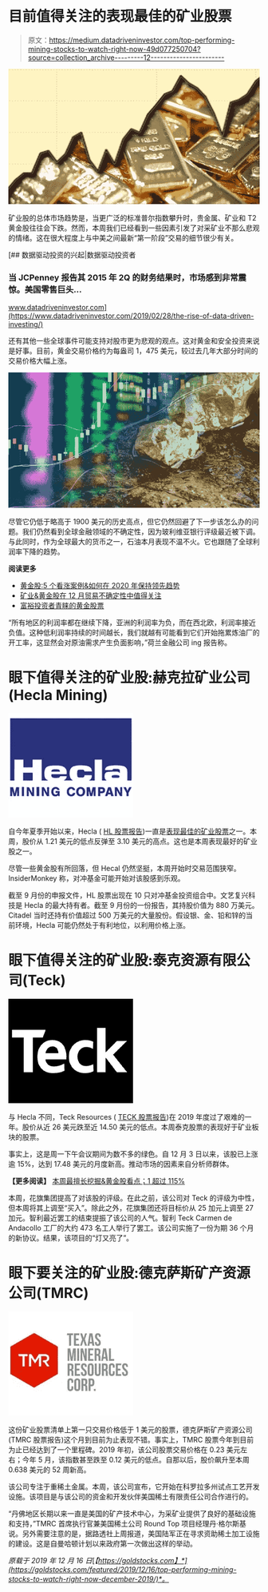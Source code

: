 # 目前值得关注的表现最佳的矿业股票

> 原文：<https://medium.datadriveninvestor.com/top-performing-mining-stocks-to-watch-right-now-49d077250704?source=collection_archive---------12----------------------->

![](img/11d81d7b78dcc2f4d289bc2c4ebbd37c.png)

矿业股的总体市场趋势是，当更广泛的标准普尔指数攀升时，贵金属、矿业和 T2 黄金股往往会下跌。然而，本周我们已经看到一些因素引发了对采矿业不那么悲观的情绪。这在很大程度上与中美之间最新“第一阶段”交易的细节很少有关。

[](https://www.datadriveninvestor.com/2019/02/28/the-rise-of-data-driven-investing/) [## 数据驱动投资的兴起|数据驱动投资者

### 当 JCPenney 报告其 2015 年 2Q 的财务结果时，市场感到非常震惊。美国零售巨头…

www.datadriveninvestor.com](https://www.datadriveninvestor.com/2019/02/28/the-rise-of-data-driven-investing/) 

还有其他一些全球事件可能支持对股市更为悲观的观点。这对黄金和安全投资来说是好事。目前，黄金交易价格约为每盎司 1，475 美元，较过去几年大部分时间的交易价格大幅上涨。

![](img/4694da67becce65cc1684ab0f1eeb39b.png)

尽管它仍低于略高于 1900 美元的历史高点，但它仍然回避了下一步该怎么办的问题。我们仍然看到全球金融领域的不确定性，因为玻利维亚银行评级最近被下调。与此同时，作为全球最大的货币之一，石油本月表现不温不火。它也跟随了全球利润率下降的趋势。

**阅读更多**

*   [黄金股:5 个看涨案例&如何在 2020 年保持领先趋势](https://goldstocks.com/featured/2019/12/05/gold-stocks-5-bullish-cases-how-to-stay-ahead-of-trend-2020/)
*   [矿业&黄金股在 12 月贸易不确定性中值得关注](https://goldstocks.com/featured/2019/12/16/mining-and-gold-stocks-to-watch-us-china-trade-december-2019/)
*   [富裕投资者青睐的黄金股票](https://goldstocks.com/featured/2019/12/13/gold-stocks-preferred-among-wealthy-investors-december-2019/)

“所有地区的利润率都在继续下降，亚洲的利润率为负，而在西北欧，利润率接近负值。这种低利润率持续的时间越长，我们就越有可能看到它们开始拖累炼油厂的开工率，这显然会对原油需求产生负面影响，”荷兰金融公司 ing 报告称。

# 眼下值得关注的矿业股:赫克拉矿业公司(Hecla Mining)

![](img/4a7d6703e3c3b3020e1bcfa2a7d70288.png)

自今年夏季开始以来，Hecla ( [HL 股票报告](https://goldstocks.com/featured/2019/12/16/top-performing-mining-stocks-to-watch-right-now-december-2019/#m1))一直是[表现最佳的矿业股票](https://goldstocks.com/category/mining-stocks-to-watch/)之一。本周，股价从 1.21 美元的低点反弹至 3.10 美元的高点。这也是本周表现最好的矿业股之一。

尽管一些黄金股有所回落，但 Hecal 仍然坚挺，本周开始时交易范围狭窄。InsiderMonkey 称，对冲基金可能开始对该股感到乐观。

截至 9 月份的申报文件，HL 股票出现在 10 只对冲基金投资组合中。文艺复兴科技是 Hecla 的最大持有者。截至 9 月份的一份报告，其持股价值为 880 万美元。Citadel 当时还持有价值超过 500 万美元的大量股份。假设银、金、铅和锌的当前环境，Hecla 可能仍然处于有利地位，以利用价格上涨。

# 眼下值得关注的矿业股:泰克资源有限公司(Teck)

![](img/c123c702b8b8ca207666451a630d2967.png)

与 Hecla 不同，Teck Resources ( [TECK 股票报告](https://goldstocks.com/featured/2019/12/16/top-performing-mining-stocks-to-watch-right-now-december-2019/#m1))在 2019 年度过了艰难的一年。股价从近 26 美元跌至近 14.50 美元的低点。本周泰克股票的表现好于矿业板块的股票。

事实上，这是周一下午会议期间为数不多的绿色。自 12 月 3 日以来，该股已上涨逾 15%，达到 17.48 美元的月度新高。推动市场的因素来自分析师群体。

**【更多阅读】** [本周最擅长挖掘&黄金股看点；1 超过 115%](https://goldstocks.com/featured/2019/12/12/best-mining-gold-stocks-to-watch-this-week-december-13-2019/)

本周，花旗集团提高了对该股的评级。在此之前，该公司对 Teck 的评级为中性，但本周将其上调至“买入”。除此之外，花旗集团还将目标价从 25 加元上调至 27 加元。智利最近罢工的结束提振了该公司的人气。智利 Teck Carmen de Andacollo 工厂的大约 473 名工人举行了罢工。该公司实施了一份为期 36 个月的新协议。结果，该项目的“灯又亮了”。

# 眼下要关注的矿业股:德克萨斯矿产资源公司(TMRC)

![](img/446e592d0a2f8ea494a93f848fed1863.png)

这份矿业股票清单上第一只交易价格低于 1 美元的股票，德克萨斯矿产资源公司(TMRC 股票报告)这个月到目前为止表现不错。事实上，TMRC 股票今年到目前为止已经达到了一个里程碑。2019 年初，该公司股票交易价格在 0.23 美元左右；今年 5 月，该指数甚至跌至 0.12 美元的低点。自那以后，股价飙升至本周 0.638 美元的 52 周新高。

该公司专注于重稀土金属。本周，该公司宣布，它开始在科罗拉多州试点工艺开发设施。该项目是与该公司的资金和开发伙伴美国稀土有限责任公司合作进行的。

“丹佛地区长期以来一直是美国的矿产技术中心，为采矿业提供了良好的基础设施和支持，”TMRC 首席执行官兼美国稀土公司 Round Top 项目经理丹·格尔斯基说。另外需要注意的是，据路透社上周报道，美国陆军正在寻求资助稀土加工设施的建设。这是自曼哈顿计划以来政府第一次做出这样的举动。

*原载于 2019 年 12 月 16 日*[*【https://goldstocks.com】*](https://goldstocks.com/featured/2019/12/16/top-performing-mining-stocks-to-watch-right-now-december-2019/)*。*